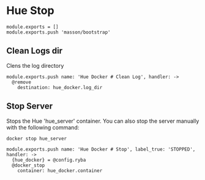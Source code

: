 
# Hue Stop

    module.exports = []
    module.exports.push 'masson/bootstrap'

## Clean Logs dir

Clens the log directory

    module.exports.push name: 'Hue Docker # Clean Log', handler: ->
      @remove
        destination: hue_docker.log_dir

## Stop Server

Stops the Hue 'hue_server' container. You can also stop the server manually with the following
command:

```
docker stop hue_server
```


    module.exports.push name: 'Hue Docker # Stop', label_true: 'STOPPED', handler: ->
      {hue_docker} = @config.ryba
      @docker_stop
        container: hue_docker.container
